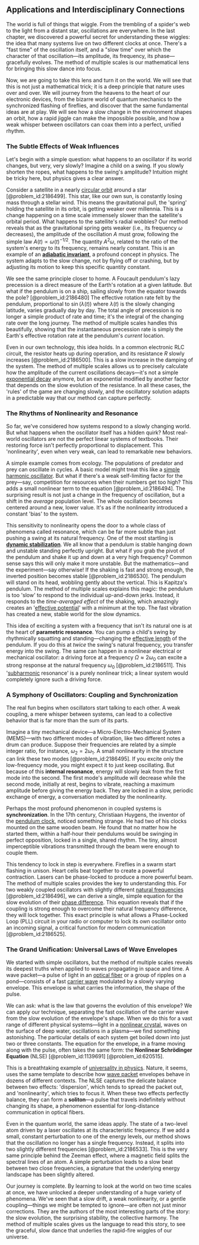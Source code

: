 ## Applications and Interdisciplinary Connections

The world is full of things that wiggle. From the trembling of a spider's web to the light from a distant star, oscillations are everywhere. In the last chapter, we discovered a powerful secret for understanding these wiggles: the idea that many systems live on two different clocks at once. There's a "fast time" of the oscillation itself, and a "slow time" over which the character of that oscillation—its amplitude, its frequency, its phase—gracefully evolves. The method of multiple scales is our mathematical lens for bringing this slow dance into focus.

Now, we are going to take this lens and turn it on the world. We will see that this is not just a mathematical trick; it is a deep principle that nature uses over and over. We will journey from the heavens to the heart of our electronic devices, from the bizarre world of quantum mechanics to the synchronized flashing of fireflies, and discover that the same fundamental ideas are at play. We will see how a slow change in the environment shapes an orbit, how a rapid jiggle can make the impossible possible, and how a weak whisper between oscillators can coax them into a perfect, unified rhythm.

### The Subtle Effects of Weak Influences

Let's begin with a simple question: what happens to an oscillator if its world changes, but very, very slowly? Imagine a child on a swing. If you slowly shorten the ropes, what happens to the swing's amplitude? Intuition might be tricky here, but physics gives a clear answer.

Consider a satellite in a nearly [circular orbit](@article_id:173229) around a star [@problem_id:2186499]. This star, like our own sun, is constantly losing mass through a stellar wind. This means the gravitational pull, the 'spring' holding the satellite in its orbit, is getting weaker over millennia. This is a change happening on a time scale immensely slower than the satellite's orbital period. What happens to the satellite's radial wobbles? Our method reveals that as the gravitational spring gets weaker (i.e., its frequency $\omega$ decreases), the amplitude of the oscillation $A$ must grow, following the simple law $A(t) \propto \omega(t)^{-1/2}$. The quantity $A^2\omega$, related to the ratio of the system's energy to its frequency, remains nearly constant. This is an example of an **[adiabatic invariant](@article_id:137520)**, a profound concept in physics. The system adapts to the slow change, not by flying off or crashing, but by adjusting its motion to keep this specific quantity constant.

We see the same principle closer to home. A Foucault pendulum's lazy precession is a direct measure of the Earth's rotation at a given latitude. But what if the pendulum is on a ship, sailing slowly from the equator towards the pole? [@problem_id:2186480] The effective rotation rate felt by the pendulum, proportional to $\sin(\lambda(t))$ where $\lambda(t)$ is the slowly changing latitude, varies gradually day by day. The total angle of precession is no longer a simple product of rate and time; it's the integral of the changing rate over the long journey. The method of multiple scales handles this beautifully, showing that the instantaneous precession rate is simply the Earth's effective rotation rate at the pendulum's *current* location.

Even in our own technology, this idea holds. In a common electronic RLC circuit, the resistor heats up during operation, and its resistance $R$ slowly increases [@problem_id:2186500]. This is a slow increase in the damping of the system. The method of multiple scales allows us to precisely calculate how the amplitude of the current oscillations decays—it's not a simple [exponential decay](@article_id:136268) anymore, but an exponential modified by another factor that depends on the slow evolution of the resistance. In all these cases, the 'rules' of the game are changing slowly, and the oscillatory solution adapts in a predictable way that our method can capture perfectly.

### The Rhythms of Nonlinearity and Resonance

So far, we've considered how systems respond to a slowly changing world. But what happens when the oscillator itself has a hidden quirk? Most real-world oscillators are not the perfect linear systems of textbooks. Their restoring force isn't perfectly proportional to displacement. This 'nonlinearity', even when very weak, can lead to remarkable new behaviors.

A simple example comes from ecology. The populations of predator and prey can oscillate in cycles. A basic model might treat this like a [simple harmonic oscillator](@article_id:145270). But what if there's a weak self-limiting factor for the prey—say, competition for resources when their numbers get too high? This adds a small nonlinear term to the equation [@problem_id:2186494]. The surprising result is not just a change in the frequency of oscillation, but a shift in the *average* population level. The whole oscillation becomes centered around a new, lower value. It's as if the nonlinearity introduced a constant 'bias' to the system.

This sensitivity to nonlinearity opens the door to a whole class of phenomena called resonance, which can be far more subtle than just pushing a swing at its natural frequency. One of the most startling is **[dynamic stabilization](@article_id:173093)**. We all know that a pendulum is stable hanging down and unstable standing perfectly upright. But what if you grab the pivot of the pendulum and shake it up and down at a very high frequency? Common sense says this will only make it more unstable. But the mathematics—and the experiment—say otherwise! If the shaking is fast and strong enough, the inverted position becomes stable [@problem_id:2186530]. The pendulum will stand on its head, wobbling gently about the vertical. This is Kapitza's pendulum. The method of multiple scales explains this magic: the pendulum is too 'slow' to respond to the individual up-and-down jerks. Instead, it responds to the *time-averaged effect* of the shaking, which amazingly creates an '[effective potential](@article_id:142087)' with a minimum at the top. The fast vibration has created a new, stable world for the slow dynamics.

This idea of exciting a system with a frequency that isn't its natural one is at the heart of **parametric resonance**. You can pump a child's swing by rhythmically squatting and standing—changing the [effective length](@article_id:183867) of the pendulum. If you do this at *twice* the swing's natural frequency, you transfer energy into the swing. The same can happen in a nonlinear electrical or mechanical oscillator: a driving force at a frequency $\Omega \approx 2\omega_0$ can excite a strong response at the natural frequency $\omega_0$ [@problem_id:2186511]. This '[subharmonic](@article_id:170995) resonance' is a purely nonlinear trick; a linear system would completely ignore such a driving force.

### A Symphony of Oscillators: Coupling and Synchronization

The real fun begins when oscillators start talking to each other. A weak coupling, a mere whisper between systems, can lead to a collective behavior that is far more than the sum of its parts.

Imagine a tiny mechanical device—a Micro-Electro-Mechanical System (MEMS)—with two different modes of vibration, like two different notes a drum can produce. Suppose their frequencies are related by a simple integer ratio, for instance, $\omega_2 = 2\omega_1$. A small nonlinearity in the structure can link these two modes [@problem_id:2186495]. If you excite only the low-frequency mode, you might expect it to just keep oscillating. But because of this **internal resonance**, energy will slowly leak from the first mode into the second. The first mode's amplitude will decrease while the second mode, initially at rest, begins to vibrate, reaching a maximum amplitude before giving the energy back. They are locked in a slow, periodic exchange of energy, a conversation mediated by the nonlinearity.

Perhaps the most profound phenomenon in coupled systems is **synchronization**. In the 17th century, Christiaan Huygens, the inventor of the [pendulum clock](@article_id:263616), noticed something strange. He had two of his clocks mounted on the same wooden beam. He found that no matter how he started them, within a half-hour their pendulums would be swinging in perfect opposition, locked in a single, shared rhythm. The tiny, almost imperceptible vibrations transmitted through the beam were enough to couple them.

This tendency to lock in step is everywhere. Fireflies in a swarm start flashing in unison. Heart cells beat together to create a powerful contraction. Lasers can be phase-locked to produce a more powerful beam. The method of multiple scales provides the key to understanding this. For two weakly coupled oscillators with slightly different [natural frequencies](@article_id:173978) [@problem_id:2186496], we can derive a single, simple equation for the slow evolution of their [phase difference](@article_id:269628). This equation reveals that if the coupling is strong enough to overcome their natural frequency difference, they will lock together. This exact principle is what allows a Phase-Locked Loop (PLL) circuit in your radio or computer to lock its own oscillator onto an incoming signal, a critical function for modern communication [@problem_id:2186525].

### The Grand Unification: Universal Laws of Wave Envelopes

We started with simple oscillators, but the method of multiple scales reveals its deepest truths when applied to waves propagating in space and time. A wave packet—a pulse of light in an [optical fiber](@article_id:273008) or a group of ripples on a pond—consists of a fast [carrier wave](@article_id:261152) modulated by a slowly varying envelope. This envelope is what carries the information, the shape of the pulse.

We can ask: what is the law that governs the evolution of this envelope? We can apply our technique, separating the fast oscillation of the carrier wave from the slow evolution of the envelope's shape. When we do this for a vast range of different physical systems—light in a [nonlinear crystal](@article_id:177629), waves on the surface of deep water, oscillations in a plasma—we find something astonishing. The particular details of each system get boiled down into just two or three constants. The equation for the envelope, in a frame moving along with the pulse, often takes the same form: the **Nonlinear Schrödinger Equation** (NLSE) [@problem_id:1139691] [@problem_id:620515].

This is a breathtaking example of [universality in physics](@article_id:160413). Nature, it seems, uses the same template to describe how [wave packet](@article_id:143942) envelopes behave in dozens of different contexts. The NLSE captures the delicate balance between two effects: 'dispersion', which tends to spread the packet out, and 'nonlinearity', which tries to focus it. When these two effects perfectly balance, they can form a **soliton**—a pulse that travels indefinitely without changing its shape, a phenomenon essential for long-distance communication in optical fibers.

Even in the quantum world, the same ideas apply. The state of a two-level atom driven by a laser oscillates at its characteristic frequency. If we add a small, constant perturbation to one of the energy levels, our method shows that the oscillation no longer has a single frequency. Instead, it splits into two slightly different frequencies [@problem_id:2186533]. This is the very same principle behind the Zeeman effect, where a magnetic field splits the spectral lines of an atom. A simple perturbation leads to a slow beat between two close frequencies, a signature that the underlying energy landscape has been slightly altered.

Our journey is complete. By learning to look at the world on two time scales at once, we have unlocked a deeper understanding of a huge variety of phenomena. We've seen that a slow drift, a weak nonlinearity, or a gentle coupling—things we might be tempted to ignore—are often not just minor corrections. They are the authors of the most interesting parts of the story: the slow evolution, the surprising stability, the collective harmony. The method of multiple scales gives us the language to read this story, to see the graceful, slow dance that underlies the rapid-fire wiggles of our universe.